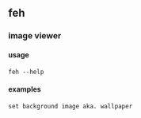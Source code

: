 ## feh
### image viewer

#### usage

    feh --help

#### examples

    set background image aka. wallpaper


